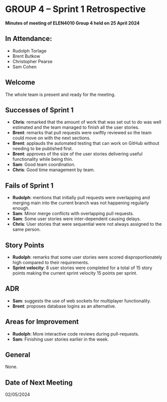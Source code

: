 # GROUP 4 – Sprint 1 Retrospective

**Minutes of meeting of ELEN4010 Group 4 held on 25 April 2024**

## In Attendance:

- Rudolph Torlage
- Brent Butkow
- Christopher Pearse
- Sam Cohen

## Welcome

The whole team is present and ready for the meeting.

## Successes of Sprint 1

- **Chris**: remarked that the amount of work that was set out to do was well estimated and the team managed to finish all the user stories.
- **Brent**: remarks that pull requests were swiftly reviewed so the team could move on with the next sections.
- **Brent**: applauds the automated testing that can work on GitHub without needing to be published first.
- **Brent**: approves of the size of the user stories delivering useful functionality while being thin.
- **Sam**: Good team coordination.
- **Chris**: Good time management by team.

## Fails of Sprint 1

- **Rudolph**: mentions that initially pull requests were overlapping and merging main into the current branch was not happening regularly enough.
- **Sam**: Minor merge conflicts with overlapping pull requests.
- **Sam**: Some user stories were inter-dependent causing delays.
- **Chris**: User stories that were sequential were not always assigned to the same person.

## Story Points

- **Rudolph**: remarks that some user stories were scored disproportionately high compared to their requirements.
- **Sprint velocity**: 8 user stories were completed for a total of 15 story points making the current sprint velocity 15 points per sprint.

## ADR

- **Sam**: suggests the use of web sockets for multiplayer functionality.
- **Brent**: proposes database logins as an alternative.

## Areas for Improvement

- **Rudolph**: More interactive code reviews during pull-requests.
- **Sam**: Finishing user stories earlier in the week.

## General

None.

## Date of Next Meeting

02/05/2024
